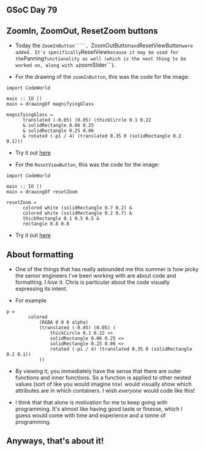 ## GSoC Day 79

## ZoomIn, ZoomOut, ResetZoom buttons

- Today the ```ZoomInButton````, ```ZoomOutButton``` and ```ResetViewButton``` were added.
  It's specifically ```ResetView``` because it may be used for the ```Panning``` functionality
  as well (which is the next thing to be worked on, along with a ```zoomSlider```).
  
- For the drawing of the ```zoomInButton```, this was the code for the image:

```
import CodeWorld

main :: IO ()
main = drawingOf magnifyingGlass 

magnifyingGlass = 
      translated (-0.05) (0.05) (thickCircle 0.1 0.22  
      & solidRectangle 0.06 0.25
      & solidRectangle 0.25 0.06 
      & rotated (-pi / 4) (translated 0.35 0 (solidRectangle 0.2 0.1)))
```
- Try it out [here](https://code.world/haskell#PY_-qCEXBDA20q4rFLCWKQg)

- For the ```ResetViewButton```, this was the code for the image:

```
import CodeWorld

main :: IO ()
main = drawingOf resetZoom

resetZoom = 
      colored white (solidRectangle 0.7 0.2) &
      colored white (solidRectangle 0.2 0.7) &
      thickRectangle 0.1 0.5 0.5 & 
      rectangle 0.8 0.8
```
- Try it out [here](https://code.world/haskell#Phr10XlWAEc5G-uGHsbSIJg)

## About formatting

- One of the things that has really astounded me this summer is how picky the senior engineers I've been
  working with are about code and formatting. I *love* it. Chris is particular about the code visually
  expressing its intent. 
  
- For example
```
p =
        colored
            (RGBA 0 0 0 alpha)
            (translated (-0.05) (0.05) (
                thickCircle 0.1 0.22 <>
                solidRectangle 0.06 0.25 <>
                solidRectangle 0.25 0.06 <>
                rotated (-pi / 4) (translated 0.35 0 (solidRectangle 0.2 0.1))
            ))

```
- By viewing it, you immediately have the sense that there are outer functions and inner functions.
  So a function is applied to other nested values (sort of like you would imagine ```html``` would
  visually show which attributes are in which containers. I wish *everyone* would code like this!
  
- I think that that alone is motivation for me to keep going with programming. It's almost like 
  having good taste or finesse, which I guess would come with time and experience and a tonne of
  programming.
  
## Anyways, that's about it!

